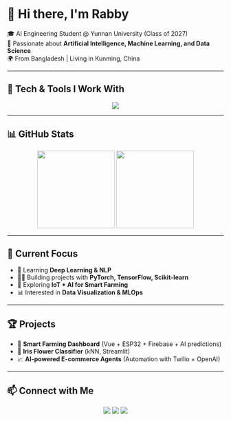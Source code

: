 # 👋 Hi there, I'm Rabby  

🎓 AI Engineering Student @ Yunnan University (Class of 2027)  
🤖 Passionate about **Artificial Intelligence, Machine Learning, and Data Science**  
🌍 From Bangladesh | Living in Kunming, China  

---

## 🚀 Tech & Tools I Work With
<p align="center">
  <img src="https://skillicons.dev/icons?i=python,tensorflow,pytorch,scikit-learn,opencv,javascript,vue,django,mongodb,mysql,linux,docker,git,github" />
</p>

---

## 📊 GitHub Stats
<p align="center">
  <img src="https://github-readme-stats.vercel.app/api?username=YOURUSERNAME&show_icons=true&theme=radical" height="180"/>
  <img src="https://github-readme-stats.vercel.app/api/top-langs/?username=YOURUSERNAME&layout=compact&theme=radical" height="180"/>
</p>

---

## 🔬 Current Focus
- 🌱 Learning **Deep Learning & NLP**
- 🧑‍💻 Building projects with **PyTorch, TensorFlow, Scikit-learn**
- 📡 Exploring **IoT + AI for Smart Farming**
- 📊 Interested in **Data Visualization & MLOps**

---

## 🏆 Projects
- 🌿 **Smart Farming Dashboard** (Vue + ESP32 + Firebase + AI predictions)  
- 🧠 **Iris Flower Classifier** (kNN, Streamlit)  
- 📈 **AI-powered E-commerce Agents** (Automation with Twilio + OpenAI)  

---

## 📫 Connect with Me
<p align="center">
  <a href="https://linkedin.com/in/YOURUSERNAME"><img src="https://img.shields.io/badge/LinkedIn-blue?logo=linkedin&logoColor=white"/></a>
  <a href="mailto:YOURMAIL@gmail.com"><img src="https://img.shields.io/badge/Email-red?logo=gmail&logoColor=white"/></a>
  <a href="https://github.com/YOURUSERNAME"><img src="https://img.shields.io/badge/GitHub-black?logo=github&logoColor=white"/></a>
</p>
